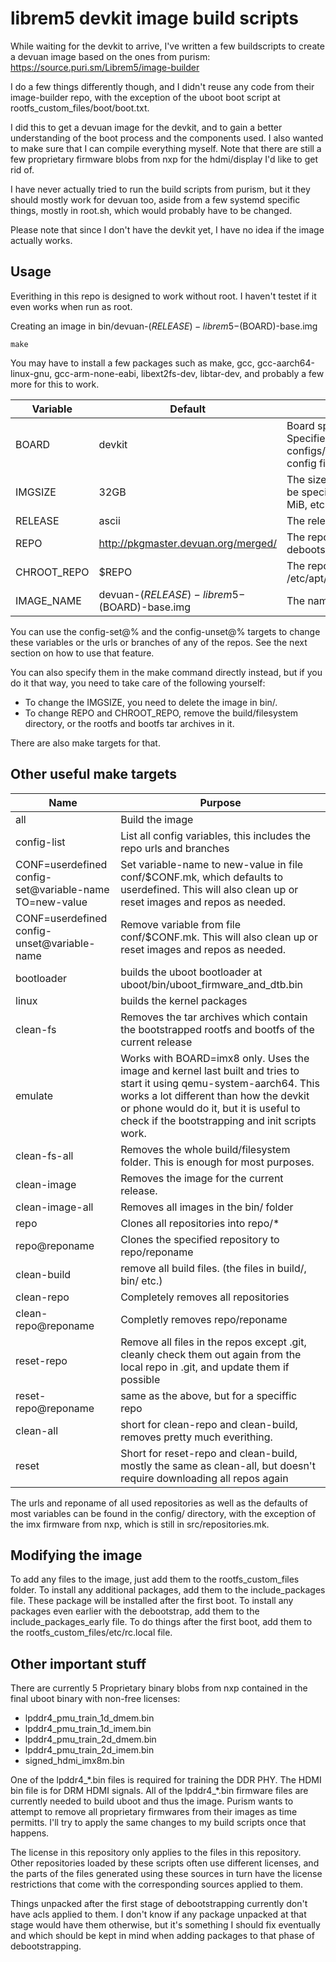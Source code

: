 # librem5 devkit image build scripts

While waiting for the devkit to arrive, I've written a few buildscripts to
create a devuan image based on the ones from purism: https://source.puri.sm/Librem5/image-builder

I do a few things differently though, and I didn't reuse any code from their image-builder repo,
with the exception of the uboot boot script at rootfs_custom_files/boot/boot.txt.

I did this to get a devuan image for the devkit, and to gain a better understanding
of the boot process and the components used. I also wanted to make sure that I
can compile everything myself. Note that there are still a few proprietary firmware
blobs from nxp for the hdmi/display I'd like to get rid of.

I have never actually tried to run the build scripts from purism, but it they should
mostly work for devuan too, aside from a few systemd specific things, mostly in
root.sh, which would probably have to be changed.

Please note that since I don't have the devkit yet, I have no idea if the image
actually works.

## Usage

Everithing in this repo is designed to work without root. I haven't testet if it even works when run as root.

Creating an image in bin/devuan-$(RELEASE)-librem5-$(BOARD)-base.img
```
make
```

You may have to install a few packages such as make, gcc, gcc-aarch64-linux-gnu, gcc-arm-none-eabi, libext2fs-dev, libtar-dev, and probably a few more for this to work.

| Variable | Default | Description |
| -------- | ------- | ----------- |
| BOARD | devkit | Board specific config. Specifies which configs/board-$(BOARD).mk config file to use. |
| IMGSIZE | 32GB | The size of the image. Can be specified in GB, GiB, MB, MiB, etc. |
| RELEASE | ascii | The release to debootstrap |
| REPO | http://pkgmaster.devuan.org/merged/ | The repository to use for debootstraping |
| CHROOT_REPO | $REPO | The repository to use in the /etc/apt/sources.list |
| IMAGE_NAME | devuan-$(RELEASE)-librem5-$(BOARD)-base.img | The name of the image |

You can use the config-set@% and the config-unset@% targets to change these variables or the urls or branches of any of the repos. See the next section on how to use that feature.

You can also specify them in the make command directly instead, but if you do it that way, you need to take care of the following yourself:

 * To change the IMGSIZE, you need to delete the image in bin/.
 * To change REPO and CHROOT_REPO, remove the build/filesystem directory, or the rootfs and bootfs tar archives in it.

There are also make targets for that.

## Other useful make targets

| Name | Purpose |
| ---- | ------- |
| all  | Build the image |
| config-list | List all config variables, this includes the repo urls and branches |
| CONF=userdefined config-set@variable-name TO=new-value | Set variable-name to new-value in file conf/$CONF.mk, which defaults to userdefined. This will also clean up or reset images and repos as needed. |
| CONF=userdefined config-unset@variable-name | Remove variable from file conf/$CONF.mk. This will also clean up or reset images and repos as needed. |
| bootloader | builds the uboot bootloader at uboot/bin/uboot_firmware_and_dtb.bin |
| linux | builds the kernel packages |
| clean-fs | Removes the tar archives which contain the bootstrapped rootfs and bootfs of the current release |
| emulate | Works with BOARD=imx8 only. Uses the image and kernel last built and tries to start it using qemu-system-aarch64. This works a lot different than how the devkit or phone would do it, but it is useful to check if the bootstrapping and init scripts work. |
| clean-fs-all | Removes the whole build/filesystem folder. This is enough for most purposes. |
| clean-image | Removes the image for the current release. |
| clean-image-all | Removes all images in the bin/ folder |
| repo | Clones all repositories into repo/* |
| repo@reponame | Clones the specified repository to repo/reponame |
| clean-build	| remove all build files. (the files in build/, bin/ etc.) |
| clean-repo | Completely removes all repositories |
| clean-repo@reponame | Completly removes repo/reponame |
| reset-repo | Remove all files in the repos except .git, cleanly check them out again from the local repo in .git, and update them if possible |
| reset-repo@reponame | same as the above, but for a speciffic repo |
| clean-all | short for clean-repo and clean-build, removes pretty much everithing. |
| reset | Short for reset-repo and clean-build, mostly the same as clean-all, but doesn't require downloading all repos again |

The urls and reponame of all used repositories as well as the defaults of most variables can be found in the config/ directory, with the exception of the imx firmware from nxp, which is still in src/repositories.mk.


## Modifying the image

To add any files to the image, just add them to the rootfs_custom_files folder.
To install any additional packages, add them to the include_packages file.
These package will be installed after the first boot.
To install any packages even earlier with the debootstrap, add them to the include_packages_early file.
To do things after the first boot, add them to the rootfs_custom_files/etc/rc.local file.

## Other important stuff

There are currently 5 Proprietary binary blobs from nxp contained in the final uboot binary with non-free licenses:
 * lpddr4_pmu_train_1d_dmem.bin
 * lpddr4_pmu_train_1d_imem.bin
 * lpddr4_pmu_train_2d_dmem.bin
 * lpddr4_pmu_train_2d_imem.bin
 * signed_hdmi_imx8m.bin

One of the lpddr4_\*.bin files is required for training the DDR PHY. The HDMI bin file is for DRM HDMI signals.
All of the lpddr4_\*.bin firmware files are currently needed to build uboot and thus the image.
Purism wants to attempt to remove all proprietary firmwares from their images as time permitts. I'll try
to apply the same changes to my build scripts once that happens.

The license in this repository only applies to the files in this repository.
Other repositories loaded by these scripts often use different licenses,
and the parts of the files generated using these sources in turn have the license restrictions
that come with the corresponding sources applied to them.

Things unpacked after the first stage of debootstrapping currently don't have acls applied to them.
I don't know if any package unpacked at that stage would have them otherwise, but it's something I should
fix eventually and which should be kept in mind when adding packages to that phase of debootstrapping.
